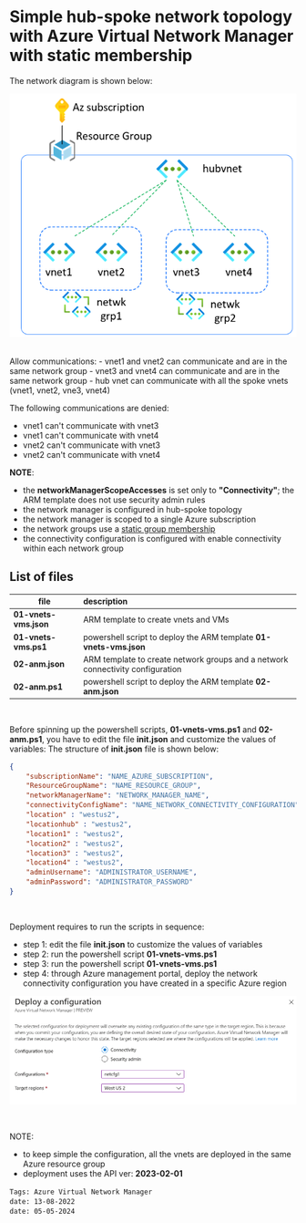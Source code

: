 <properties
pageTitle= 'Create a simple hub-spoke network topology with Azure Virtual Network Manager with static membership'
description= "Create a simple hub-spoke network topology with Azure Virtual Network Manager with static membership"
documentationcenter: na
services="Azure Virtual Network Manager"
documentationCenter="na"
authors="fabferri"
manager=""
editor=""/>

<tags
   ms.service="configuration-Example-Azure"
   ms.devlang="na"
   ms.topic="article"
   ms.tgt_pltfrm="azure"
   ms.workload="na"
   ms.date="30/08/2021"
   ms.author="fabferri" />

# Simple hub-spoke network topology with Azure Virtual Network Manager with static membership
The network diagram is shown below:

[![1]][1]


<br>
Allow communications:
- vnet1 and vnet2 can communicate and are in the same network group
- vnet3 and vnet4 can communicate and are in the same network group
- hub vnet can communicate with all the spoke vnets (vnet1, vnet2, vne3, vnet4)
<br>

The following communications are denied:
- vnet1 can't communicate with vnet3 
- vnet1 can't communicate with vnet4
- vnet2 can't communicate with vnet3 
- vnet2 can't communicate with vnet4

**NOTE**: 
- the **networkManagerScopeAccesses** is set only to **"Connectivity"**; the ARM template does not use security admin rules
- the network manager is configured in hub-spoke topology
- the network manager is scoped to a single Azure subscription
- the network groups use a <ins>static group membership</ins> 
- the connectivity configuration is configured with enable connectivity within each network group


## <a name="List of files"></a> List of files 

| file                    | description                                                        |       
| ----------------------- |:------------------------------------------------------------------ |
| **01-vnets-vms.json**   | ARM template to create vnets and VMs                               |
| **01-vnets-vms.ps1**    | powershell script to deploy the ARM template **01-vnets-vms.json** |
| **02-anm.json**         | ARM template to create network groups and a network connectivity configuration |
| **02-anm.ps1**          | powershell script to deploy the ARM template **02-anm.json**       |

<br>

Before spinning up the powershell scripts, **01-vnets-vms.ps1** and **02-anm.ps1**, you have to edit the file **init.json** and customize the values of variables:
The structure of **init.json** file is shown below:
```json
{
    "subscriptionName": "NAME_AZURE_SUBSCRIPTION",
    "ResourceGroupName": "NAME_RESOURCE_GROUP",
    "networkManagerName": "NETWORK_MANAGER_NAME",
    "connectivityConfigName": "NAME_NETWORK_CONNECTIVITY_CONFIGURATION",
    "location" : "westus2",
    "locationhub" : "westus2",
    "location1" : "westus2",
    "location2" : "westus2",
    "location3" : "westus2",
    "location4" : "westus2",
    "adminUsername": "ADMINISTRATOR_USERNAME",
    "adminPassword": "ADMINISTRATOR_PASSWORD"
}
```
<br>

Deployment requires to run the scripts in sequence:
- step 1: edit the file **init.json** to customize the values of variables
- step 2: run the powershell script **01-vnets-vms.ps1** 
- step 3: run the powershell script **01-vnets-vms.ps1** 
- step 4: through Azure management portal, deploy the network connectivity configuration you have created in a specific Azure region 


[![2]][2]

<br>

NOTE: 
- to keep simple the configuration, all the vnets are deployed in the same Azure resource group
- deployment uses the API ver: **2023-02-01**

`Tags: Azure Virtual Network Manager` <br>
`date: 13-08-2022` <br>
`date: 05-05-2024` <br>

<!--Image References-->

[1]: ./media/network-diagram1.png "network diagram"
[2]: ./media/network-diagram2.png "network diagram"

<!--Link References-->

